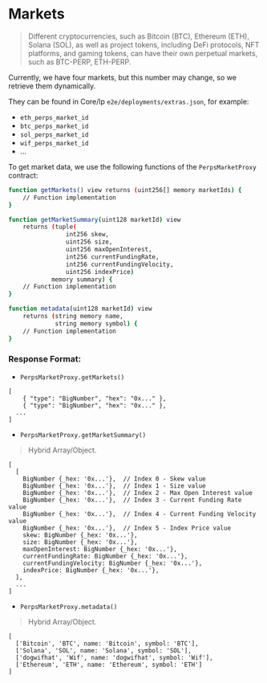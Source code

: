 # Markets

> Different cryptocurrencies, such as Bitcoin (BTC), Ethereum (ETH), Solana (SOL), as well as project tokens, including DeFi protocols, NFT platforms, and gaming tokens, can have their own perpetual markets, such as BTC-PERP, ETH-PERP.

Currently, we have four markets, but this number may change, so we retrieve them dynamically.

They can be found in Core/lp `e2e/deployments/extras.json`, for example:

- `eth_perps_market_id`
- `btc_perps_market_id`
- `sol_perps_market_id`
- `wif_perps_market_id`
- …

To get market data, we use the following functions of the `PerpsMarketProxy` contract:

```sh
function getMarkets() view returns (uint256[] memory marketIds) {
    // Function implementation
}

function getMarketSummary(uint128 marketId) view 
    returns (tuple(
                int256 skew, 
                uint256 size, 
                uint256 maxOpenInterest, 
                int256 currentFundingRate, 
                int256 currentFundingVelocity, 
                uint256 indexPrice) 
            memory summary) {
    // Function implementation
}

function metadata(uint128 marketId) view 
    returns (string memory name, 
             string memory symbol) {
    // Function implementation
}
```

### Response Format:

- `PerpsMarketProxy.getMarkets()`

```
[
    { "type": "BigNumber", "hex": "0x..." },
    { "type": "BigNumber", "hex": "0x..." },
  ...
]
```

- `PerpsMarketProxy.getMarketSummary()`
> Hybrid Array/Object.

```
[
  [
    BigNumber {_hex: '0x...'},  // Index 0 - Skew value
    BigNumber {_hex: '0x...'},  // Index 1 - Size value
    BigNumber {_hex: '0x...'},  // Index 2 - Max Open Interest value
    BigNumber {_hex: '0x...'},  // Index 3 - Current Funding Rate value
    BigNumber {_hex: '0x...'},  // Index 4 - Current Funding Velocity value
    BigNumber {_hex: '0x...'},  // Index 5 - Index Price value
    skew: BigNumber {_hex: '0x...'},
    size: BigNumber {_hex: '0x...'},
    maxOpenInterest: BigNumber {_hex: '0x...'},
    currentFundingRate: BigNumber {_hex: '0x...'},
    currentFundingVelocity: BigNumber {_hex: '0x...'},
    indexPrice: BigNumber {_hex: '0x...'},
  ],
  ...
]
```

- `PerpsMarketProxy.metadata()`
> Hybrid Array/Object. 

```
[
  ['Bitcoin', 'BTC', name: 'Bitcoin', symbol: 'BTC'],
  ['Solana', 'SOL', name: 'Solana', symbol: 'SOL'],
  ['dogwifhat', 'Wif', name: 'dogwifhat', symbol: 'Wif'],
  ['Ethereum', 'ETH', name: 'Ethereum', symbol: 'ETH']
]
```
